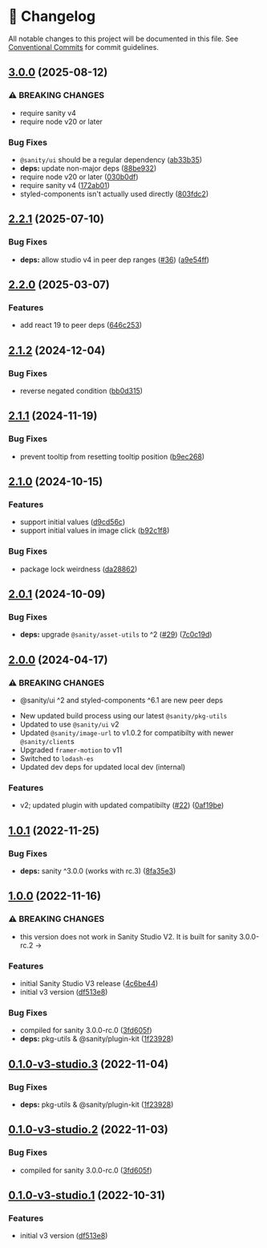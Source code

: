 <!-- markdownlint-disable --><!-- textlint-disable -->

# 📓 Changelog

All notable changes to this project will be documented in this file. See
[Conventional Commits](https://conventionalcommits.org) for commit guidelines.

## [3.0.0](https://github.com/sanity-io/sanity-plugin-hotspot-array/compare/v2.2.1...v3.0.0) (2025-08-12)

### ⚠ BREAKING CHANGES

- require sanity v4
- require node v20 or later

### Bug Fixes

- `@sanity/ui` should be a regular dependency ([ab33b35](https://github.com/sanity-io/sanity-plugin-hotspot-array/commit/ab33b3581f836951d353926d7f4c51a8f6337f3c))
- **deps:** update non-major deps ([88be932](https://github.com/sanity-io/sanity-plugin-hotspot-array/commit/88be9328b4d13c2ca502cdf1c1b369372d781727))
- require node v20 or later ([030b0df](https://github.com/sanity-io/sanity-plugin-hotspot-array/commit/030b0dfd33a8b218f8bd9e2bd108f2d8c233faed))
- require sanity v4 ([172ab01](https://github.com/sanity-io/sanity-plugin-hotspot-array/commit/172ab01b0c6be4caa955c86305d756d3778d35fa))
- styled-components isn't actually used directly ([803fdc2](https://github.com/sanity-io/sanity-plugin-hotspot-array/commit/803fdc2a8c067f94698b16e203209460f93e3558))

## [2.2.1](https://github.com/sanity-io/sanity-plugin-hotspot-array/compare/v2.2.0...v2.2.1) (2025-07-10)

### Bug Fixes

- **deps:** allow studio v4 in peer dep ranges ([#36](https://github.com/sanity-io/sanity-plugin-hotspot-array/issues/36)) ([a9e54ff](https://github.com/sanity-io/sanity-plugin-hotspot-array/commit/a9e54ff809cd8b6054098d681e35f534d09e190a))

## [2.2.0](https://github.com/sanity-io/sanity-plugin-hotspot-array/compare/v2.1.2...v2.2.0) (2025-03-07)

### Features

- add react 19 to peer deps ([646c253](https://github.com/sanity-io/sanity-plugin-hotspot-array/commit/646c25367c2fcdd4941dc82b89123a1bb1a6a2a8))

## [2.1.2](https://github.com/sanity-io/sanity-plugin-hotspot-array/compare/v2.1.1...v2.1.2) (2024-12-04)

### Bug Fixes

- reverse negated condition ([bb0d315](https://github.com/sanity-io/sanity-plugin-hotspot-array/commit/bb0d3153ebf2bf9a67e2b07808a0259a6cf332be))

## [2.1.1](https://github.com/sanity-io/sanity-plugin-hotspot-array/compare/v2.1.0...v2.1.1) (2024-11-19)

### Bug Fixes

- prevent tooltip from resetting tooltip position ([b9ec268](https://github.com/sanity-io/sanity-plugin-hotspot-array/commit/b9ec268363957ec60304fc9f1dcc99d194b55893))

## [2.1.0](https://github.com/sanity-io/sanity-plugin-hotspot-array/compare/v2.0.1...v2.1.0) (2024-10-15)

### Features

- support initial values ([d9cd56c](https://github.com/sanity-io/sanity-plugin-hotspot-array/commit/d9cd56c83f4cf36ae296bbc0a56aca9cb8478446))
- support initial values in image click ([b92c1f8](https://github.com/sanity-io/sanity-plugin-hotspot-array/commit/b92c1f892ec168da9c50af1f3df0540ce54a1080))

### Bug Fixes

- package lock weirdness ([da28862](https://github.com/sanity-io/sanity-plugin-hotspot-array/commit/da2886248b30bf9f30602606d9f938d93831d1a0))

## [2.0.1](https://github.com/sanity-io/sanity-plugin-hotspot-array/compare/v2.0.0...v2.0.1) (2024-10-09)

### Bug Fixes

- **deps:** upgrade `@sanity/asset-utils` to ^2 ([#29](https://github.com/sanity-io/sanity-plugin-hotspot-array/issues/29)) ([7c0c19d](https://github.com/sanity-io/sanity-plugin-hotspot-array/commit/7c0c19d5eba0ac54bb27721a6706a3b2fbe36630))

## [2.0.0](https://github.com/sanity-io/sanity-plugin-hotspot-array/compare/v1.0.1...v2.0.0) (2024-04-17)

### ⚠ BREAKING CHANGES

- @sanity/ui ^2 and styled-components ^6.1 are new peer deps

* New updated build process using our latest `@sanity/pkg-utils`
* Updated to use `@sanity/ui` v2
* Updated `@sanity/image-url` to v1.0.2 for compatibilty with newer `@sanity/client`s
* Upgraded `framer-motion` to v11
* Switched to `lodash-es`
* Updated dev deps for updated local dev (internal)

### Features

- v2; updated plugin with updated compatibilty ([#22](https://github.com/sanity-io/sanity-plugin-hotspot-array/issues/22)) ([0af19be](https://github.com/sanity-io/sanity-plugin-hotspot-array/commit/0af19bee25a61d0e6b5ca4005fc3ccca33cbc3ef))

## [1.0.1](https://github.com/sanity-io/sanity-plugin-hotspot-array/compare/v1.0.0...v1.0.1) (2022-11-25)

### Bug Fixes

- **deps:** sanity ^3.0.0 (works with rc.3) ([8fa35e3](https://github.com/sanity-io/sanity-plugin-hotspot-array/commit/8fa35e30633edd97a9e437a2cf130373b6ca3e61))

## [1.0.0](https://github.com/sanity-io/sanity-plugin-hotspot-array/compare/v0.0.8...v1.0.0) (2022-11-16)

### ⚠ BREAKING CHANGES

- this version does not work in Sanity Studio V2.
  It is built for sanity 3.0.0-rc.2 ->

### Features

- initial Sanity Studio V3 release ([4c6be44](https://github.com/sanity-io/sanity-plugin-hotspot-array/commit/4c6be44a9dd62d776d633ac493264bd6478109df))
- initial v3 version ([df513e8](https://github.com/sanity-io/sanity-plugin-hotspot-array/commit/df513e8597862226af5464b2411cc925c0a05744))

### Bug Fixes

- compiled for sanity 3.0.0-rc.0 ([3fd605f](https://github.com/sanity-io/sanity-plugin-hotspot-array/commit/3fd605f993de5631410ed7e25d55af39d9f36cca))
- **deps:** pkg-utils & @sanity/plugin-kit ([1f23928](https://github.com/sanity-io/sanity-plugin-hotspot-array/commit/1f239289bddaede28ad5098bdcfeb98fd87eeb76))

## [0.1.0-v3-studio.3](https://github.com/sanity-io/sanity-plugin-hotspot-array/compare/v0.1.0-v3-studio.2...v0.1.0-v3-studio.3) (2022-11-04)

### Bug Fixes

- **deps:** pkg-utils & @sanity/plugin-kit ([1f23928](https://github.com/sanity-io/sanity-plugin-hotspot-array/commit/1f239289bddaede28ad5098bdcfeb98fd87eeb76))

## [0.1.0-v3-studio.2](https://github.com/sanity-io/sanity-plugin-hotspot-array/compare/v0.1.0-v3-studio.1...v0.1.0-v3-studio.2) (2022-11-03)

### Bug Fixes

- compiled for sanity 3.0.0-rc.0 ([3fd605f](https://github.com/sanity-io/sanity-plugin-hotspot-array/commit/3fd605f993de5631410ed7e25d55af39d9f36cca))

## [0.1.0-v3-studio.1](https://github.com/sanity-io/sanity-plugin-hotspot-array/compare/v0.0.8...v0.1.0-v3-studio.1) (2022-10-31)

### Features

- initial v3 version ([df513e8](https://github.com/sanity-io/sanity-plugin-hotspot-array/commit/df513e8597862226af5464b2411cc925c0a05744))
